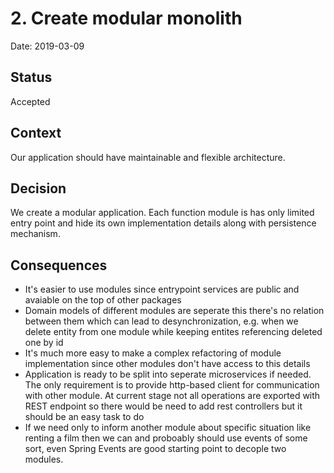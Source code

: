 # 2. Create modular monolith

Date: 2019-03-09

## Status

Accepted

## Context

Our application should have maintainable and flexible architecture.

## Decision

We create a modular application. Each function module is has only limited entry point and hide its own implementation details along with persistence mechanism.

## Consequences

- It's easier to use modules since entrypoint services are public and avaiable on the top of other packages
- Domain models of different modules are seperate this there's no relation between them which can lead to desynchronization, e.g. when we delete entity from one module while keeping entites referencing deleted one by id
- It's much more easy to make a complex refactoring of module implementation since other modules don't have access to this details
- Application is ready to be split into seperate microservices if needed. The only requirement is to provide http-based client for communication with other module. 
At current stage not all operations are exported with REST endpoint so there would be need to add rest controllers but it should be an easy task to do
- If we need only to inform another module about specific situation like renting a film then we can and proboably should use events of some sort, even Spring Events are good starting point to decople two modules.



